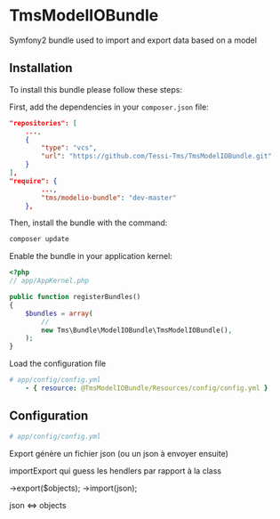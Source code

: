 TmsModelIOBundle
==========

Symfony2 bundle used to import and export data based on a model

Installation
------------

To install this bundle please follow these steps:

First, add the dependencies in your `composer.json` file:

```json
"repositories": [
    ...,
    {
        "type": "vcs",
        "url": "https://github.com/Tessi-Tms/TmsModelIOBundle.git"
    }
],
"require": {
        ...,
        "tms/modelio-bundle": "dev-master"
    },
```

Then, install the bundle with the command:

```sh
composer update
```

Enable the bundle in your application kernel:

```php
<?php
// app/AppKernel.php

public function registerBundles()
{
    $bundles = array(
        //
        new Tms\Bundle\ModelIOBundle\TmsModelIOBundle(),
    );
}
```

Load the configuration file

```yml
# app/config/config.yml
    - { resource: @TmsModelIOBundle/Resources/config/config.yml }
```


Configuration
-------------

```yml
# app/config/config.yml
```

Export génère un fichier json (ou un json à envoyer ensuite)

importExport qui guess les hendlers par rapport à la class

->export($objects);
->import(json);

json <=> objects
